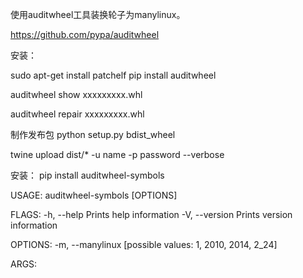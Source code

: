 使用auditwheel工具装换轮子为manylinux。

https://github.com/pypa/auditwheel

安装：

sudo apt-get install patchelf
pip install auditwheel

auditwheel show xxxxxxxxx.whl

auditwheel repair xxxxxxxxx.whl

制作发布包
python setup.py bdist_wheel

twine upload dist/* -u name -p password --verbose

安装：
pip install auditwheel-symbols

USAGE:
    auditwheel-symbols [OPTIONS] <FILE>

FLAGS:
    -h, --help       Prints help information
    -V, --version    Prints version information

OPTIONS:
    -m, --manylinux <manylinux>     [possible values: 1, 2010, 2014, 2_24]

ARGS:
    <FILE>
